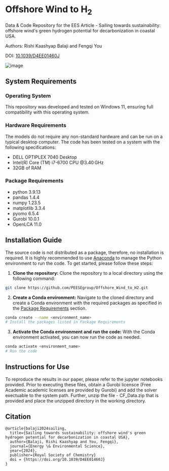 # Offshore Wind to H<sub>2</sub>
Data &amp; Code Repository for the EES Article - Sailing towards sustainability: offshore wind's green hydrogen potential for decarbonization in coastal USA.

Authors: Rishi Kaashyap Balaji and Fengqi You

DOI: [10.1039/D4EE01460J](https://doi.org/10.1039/D4EE01460J)

![image](https://github.com/user-attachments/assets/e8a23f66-0ca1-4e4c-bbee-7b95fc681e58)

## System Requirements

### Operating System
This repository was developed and tested on Windows 11, ensuring full compatibility with this operating system.

### Hardware Requirements
The models do not require any non-standard hardware and can be run on a typical desktop computer. The code has been tested on a system with the following specifications:

- DELL OPTIPLEX 7040 Desktop 
- Intel(R) Core (TM) i7-6700 CPU @3.40 GHz
- 32GB of RAM

### Package Requirements
- python  3.9.13
- pandas  1.4.4
- numpy  1.23.5 
- matplotlib  3.3.4
- pyomo  6.5.4
- Gurobi 10.0.1
- OpenLCA 11.0
  
## Installation Guide
The source code is not distributed as a package, therefore, no installation is required. It is highly recommended to use [Anaconda](https://www.anaconda.com/) to manage the Python environment to run the code. To get started, please follow these steps:

1. **Clone the repository:** Clone the repository to a local directory using the following command:

```sh
git clone https://github.com/PEESEgroup/Offshore_Wind_to_H2.git
```

2. **Create a Conda environment:** Navigate to the cloned directory and create a Conda environment with the required packages as specified in the [Package Requirements](#package-requirements) section. 

```sh
conda create --name <environment_name>
# Install the packages listed in Package Requirements
```

3. **Activate the Conda environment and run the code:** With the Conda environment activated, you can now run the code as needed.

```sh
conda activate <environment_name>
# Run the code
```
## Instructions for Use

To reproduce the results in our paper, please refer to the jupyter notebooks provided. Prior to executing these files, obtain a Gurobi licensce (Free Academic academic licenses are provided by Gurobi) and add the solver exectuable to the system path. Further, unzip the file - CF_Data.zip that is provided and place the unzipped directory in the working directory. 

## Citation
```
@article{balaji2024sailing,
  title={Sailing towards sustainability: offshore wind's green hydrogen potential for decarbonization in coastal USA},
  author={Balaji, Rishi Kaashyap and You, Fengqi},
  journal={Energy \& Environmental Science},
  year={2024},
  publisher={Royal Society of Chemistry}
  doi = {https://doi.org/10.1039/D4EE01460J}
}
```

